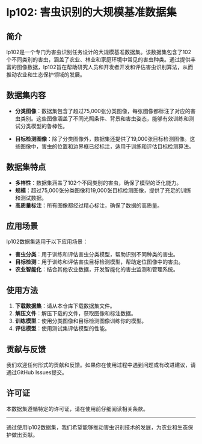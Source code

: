 # Ip102: 害虫识别的大规模基准数据集

## 简介
Ip102是一个专门为害虫识别任务设计的大规模基准数据集。该数据集包含了102个不同类别的害虫，涵盖了农业、林业和家庭环境中常见的害虫种类。通过提供丰富的图像数据，Ip102旨在帮助研究人员和开发者开发和评估害虫识别算法，从而推动农业和生态保护领域的发展。

## 数据集内容
- **分类图像**：数据集包含了超过75,000张分类图像，每张图像都标注了对应的害虫类别。这些图像涵盖了不同光照条件、背景和害虫姿态，能够有效训练和测试分类模型的鲁棒性。
  
- **目标检测图像**：除了分类图像外，数据集还提供了19,000张目标检测图像。这些图像中，害虫的位置和边界框已经标注，适用于训练和评估目标检测算法。

## 数据集特点
- **多样性**：数据集涵盖了102个不同类别的害虫，确保了模型的泛化能力。
- **规模**：超过75,000张分类图像和19,000张目标检测图像，提供了充足的训练和测试数据。
- **高质量标注**：所有图像都经过精心标注，确保了数据的高质量。

## 应用场景
Ip102数据集适用于以下应用场景：
- **害虫分类**：用于训练和评估害虫分类模型，帮助识别不同种类的害虫。
- **目标检测**：用于训练和评估害虫目标检测模型，帮助定位图像中的害虫。
- **农业智能化**：结合其他农业数据，开发智能化的害虫监测和管理系统。

## 使用方法
1. **下载数据集**：请从本仓库下载数据集文件。
2. **解压文件**：解压下载的文件，获取图像和标注数据。
3. **训练模型**：使用分类图像和目标检测图像训练你的模型。
4. **评估模型**：使用测试集评估模型的性能。

## 贡献与反馈
我们欢迎任何形式的贡献和反馈。如果你在使用过程中遇到问题或有改进建议，请通过GitHub Issues提交。

## 许可证
本数据集遵循特定的许可证，请在使用前仔细阅读相关条款。

---

通过使用Ip102数据集，我们希望能够推动害虫识别技术的发展，为农业和生态保护做出贡献。